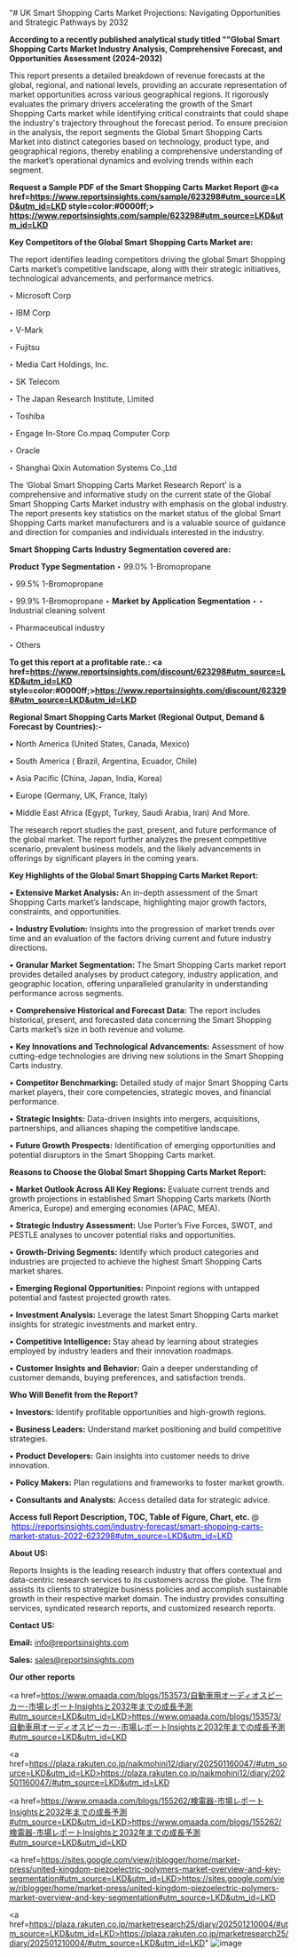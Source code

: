 "# UK Smart Shopping Carts Market Projections: Navigating Opportunities and Strategic Pathways by 2032

<strong>According to a recently published analytical study titled ""Global Smart Shopping Carts Market Industry Analysis, Comprehensive Forecast, and Opportunities Assessment (2024–2032)</strong>

This report presents a detailed breakdown of revenue forecasts at the global, regional, and national levels, providing an accurate representation of market opportunities across various geographical regions. It rigorously evaluates the primary drivers accelerating the growth of the Smart Shopping Carts market while identifying critical constraints that could shape the industry's trajectory throughout the forecast period. To ensure precision in the analysis, the report segments the Global Smart Shopping Carts Market into distinct categories based on technology, product type, and geographical regions, thereby enabling a comprehensive understanding of the market’s operational dynamics and evolving trends within each segment.

<strong>Request a Sample PDF of the Smart Shopping Carts Market Report </strong><strong>@<a href=https://www.reportsinsights.com/sample/623298#utm_source=LKD&utm_id=LKD style=color:#0000ff;> https://www.reportsinsights.com/sample/623298#utm_source=LKD&utm_id=LKD</a></strong></font>

<strong>Key Competitors of the Global Smart Shopping Carts Market are:</strong>

The report identifies leading competitors driving the global Smart Shopping Carts market’s competitive landscape, along with their strategic initiatives, technological advancements, and performance metrics.

‣ Microsoft Corp

‣ IBM Corp

‣ V-Mark

‣ Fujitsu

‣ Media Cart Holdings, Inc.

‣ SK Telecom

‣ The Japan Research Institute, Limited

‣ Toshiba

‣ Engage In-Store
 Co.mpaq Computer Corp

‣ Oracle

‣ Shanghai Qixin Automation Systems Co.,Ltd

The ‘Global Smart Shopping Carts Market Research Report’ is a comprehensive and informative study on the current state of the Global Smart Shopping Carts Market industry with emphasis on the global industry. The report presents key statistics on the market status of the global Smart Shopping Carts market manufacturers and is a valuable source of guidance and direction for companies and individuals interested in the industry.

<strong>Smart Shopping Carts Industry Segmentation covered are:</strong>

<strong>Product Type Segmentation</strong>
‣
99.0% 1-Bromopropane

‣ 99.5% 1-Bromopropane

‣ 99.9% 1-Bromopropane
‣ 
<strong>Market by Application Segmentation</strong>
‣
‣  Industrial cleaning solvent

‣ Pharmaceutical industry

‣ Others

<strong>To get this report at a profitable rate.: <a href=https://www.reportsinsights.com/discount/623298#utm_source=LKD&utm_id=LKD style=color:#0000ff;>https://www.reportsinsights.com/discount/623298#utm_source=LKD&utm_id=LKD</a></strong></font>

<strong>Regional Smart Shopping Carts Market (Regional Output, Demand &amp; Forecast by Countries):-</strong>

• North America (United States, Canada, Mexico)

• South America ( Brazil, Argentina, Ecuador, Chile)

• Asia Pacific (China, Japan, India, Korea)

• Europe (Germany, UK, France, Italy)

• Middle East Africa (Egypt, Turkey, Saudi Arabia, Iran) And More.

The research report studies the past, present, and future performance of the global market. The report further analyzes the present competitive scenario, prevalent business models, and the likely advancements in offerings by significant players in the coming years.

<strong>Key Highlights of the Global Smart Shopping Carts Market Report:</strong>

• <strong>Extensive Market Analysis:</strong> An in-depth assessment of the Smart Shopping Carts market’s landscape, highlighting major growth factors, constraints, and opportunities.

• <strong>Industry Evolution:</strong> Insights into the progression of market trends over time and an evaluation of the factors driving current and future industry directions.

• <strong>Granular Market Segmentation:</strong> The Smart Shopping Carts market report provides detailed analyses by product category, industry application, and geographic location, offering unparalleled granularity in understanding performance across segments.

• <strong>Comprehensive Historical and Forecast Data:</strong> The report includes historical, present, and forecasted data concerning the Smart Shopping Carts market’s size in both revenue and volume.

• <strong>Key Innovations and Technological Advancements:</strong> Assessment of how cutting-edge technologies are driving new solutions in the Smart Shopping Carts industry.

• <strong>Competitor Benchmarking:</strong> Detailed study of major Smart Shopping Carts market players, their core competencies, strategic moves, and financial performance.

• <strong>Strategic Insights:</strong> Data-driven insights into mergers, acquisitions, partnerships, and alliances shaping the competitive landscape.

• <strong>Future Growth Prospects:</strong> Identification of emerging opportunities and potential disruptors in the Smart Shopping Carts market.

<strong>Reasons to Choose the Global Smart Shopping Carts Market Report:</strong>

• <strong>Market Outlook Across All Key Regions:</strong> Evaluate current trends and growth projections in established Smart Shopping Carts markets (North America, Europe) and emerging economies (APAC, MEA).

• <strong>Strategic Industry Assessment:</strong> Use Porter’s Five Forces, SWOT, and PESTLE analyses to uncover potential risks and opportunities.

• <strong>Growth-Driving Segments:</strong> Identify which product categories and industries are projected to achieve the highest Smart Shopping Carts market shares.

• <strong>Emerging Regional Opportunities:</strong> Pinpoint regions with untapped potential and fastest projected growth rates.

• <strong>Investment Analysis:</strong> Leverage the latest Smart Shopping Carts market insights for strategic investments and market entry.

• <strong>Competitive Intelligence:</strong> Stay ahead by learning about strategies employed by industry leaders and their innovation roadmaps.

• <strong>Customer Insights and Behavior:</strong> Gain a deeper understanding of customer demands, buying preferences, and satisfaction trends.

<strong>Who Will Benefit from the Report?</strong>

• <strong>Investors:</strong> Identify profitable opportunities and high-growth regions.

• <strong>Business Leaders:</strong> Understand market positioning and build competitive strategies.

• <strong>Product Developers:</strong> Gain insights into customer needs to drive innovation.

• <strong>Policy Makers:</strong> Plan regulations and frameworks to foster market growth.

• <strong>Consultants and Analysts:</strong> Access detailed data for strategic advice.
</ul>
<strong>Access full Report Description, TOC, Table of Figure, Chart, etc. </strong>@  <a href=https://reportsinsights.com/industry-forecast/smart-shopping-carts-market-status-2022-623298#utm_source=LKD&utm_id=LKD style=color:#0000ff;>https://reportsinsights.com/industry-forecast/smart-shopping-carts-market-status-2022-623298#utm_source=LKD&utm_id=LKD</a></font>

<strong><strong>About US</strong>:</strong>

Reports Insights is the leading research industry that offers contextual and data-centric research services to its customers across the globe. The firm assists its clients to strategize business policies and accomplish sustainable growth in their respective market domain. The industry provides consulting services, syndicated research reports, and customized research reports.

<strong>Contact US:</strong>

<p class=""""><b>Email:</b> <a href=mailto:info@reportsinsights.com>info@reportsinsights.com</a></p>
<p class=""""><b>Sales:</b> <a href=mailto:sales@reportsinsights.com>sales@reportsinsights.com</a></p>

<strong>Our other reports</strong>

<a href=https://www.omaada.com/blogs/153573/自動車用オーディオスピーカー-市場レポートInsightsと2032年までの成長予測#utm_source=LKD&utm_id=LKD>https://www.omaada.com/blogs/153573/自動車用オーディオスピーカー-市場レポートInsightsと2032年までの成長予測#utm_source=LKD&utm_id=LKD</a>

<a href=https://plaza.rakuten.co.jp/naikmohini12/diary/202501160047/#utm_source=LKD&utm_id=LKD>https://plaza.rakuten.co.jp/naikmohini12/diary/202501160047/#utm_source=LKD&utm_id=LKD</a>

<a href=https://www.omaada.com/blogs/155262/検電器-市場レポートInsightsと2032年までの成長予測#utm_source=LKD&utm_id=LKD>https://www.omaada.com/blogs/155262/検電器-市場レポートInsightsと2032年までの成長予測#utm_source=LKD&utm_id=LKD</a>

<a href=https://sites.google.com/view/riblogger/home/market-press/united-kingdom-piezoelectric-polymers-market-overview-and-key-segmentation#utm_source=LKD&utm_id=LKD>https://sites.google.com/view/riblogger/home/market-press/united-kingdom-piezoelectric-polymers-market-overview-and-key-segmentation#utm_source=LKD&utm_id=LKD</a>

<a href=https://plaza.rakuten.co.jp/marketresearch25/diary/202501210004/#utm_source=LKD&utm_id=LKD>https://plaza.rakuten.co.jp/marketresearch25/diary/202501210004/#utm_source=LKD&utm_id=LKD</a>"
![image](https://github.com/user-attachments/assets/94d43b01-9617-40b3-84c4-f809d77eff12)
